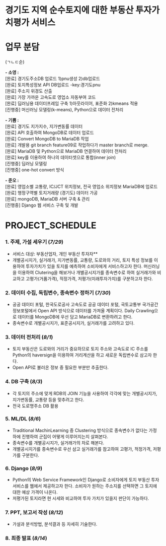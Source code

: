 # **경기도 지역 순수토지에 대한 부동산 투자가치평가 서비스**   
   
##      

# **업무 분담**   
(ㄱㄴㄷ순)   

**- 소영 :**   
   [완료] 경기도주소DB 업로드 1)pnu생성 2)db업로드   
   [완료] 토지특성정보 API DB업로드 -key:경기도pnu   
   [완료] 주소지 위경도 산출   
   [완료] 가장 가까운 고속도로 영업소 자동부여 코드   
   [완료] 딥러닝용 데이터프레임 구축 1)아웃라이어, 표준화 2)kmeans 적용   
   [진행중] 머신러닝 모델링(k-means), Python으로 데이터 전처리      
 
   
**- 기쁨 :**   
   [완료] 경기도 지가지수, 지가변동률 데이터   
   [완료] API 호출하여 MongoDB로 데이터 업로드   
   [완료] Convert MongoDB to MariaDB 작업   
   [완료] 개발용 git branch feature09로 작업하다가 master branch로 merge.   
   [완료] MariaDB 및 Python으로 MariaDB 연결하여 데이터 전처리   
   [완료] key를 이용하여 하나의 데이터셋으로 통합(inner join)   
   [진행중] 딥러닝 모델링   
   [진행중] one-hot convert 방식      
   

**- 준오 :**   
   [완료] 영업소별 교통량, IC/JCT 위치정보, 전국 영업소 위치정보 MariaDB에 업로드   
   [완료] 행정구역별 토지거래량 (경기도) 데이터 가공   
   [완료] mongoDB, MariaDB 서버 구축 & 관리   
   [진행중] Django 웹 서비스 구축 및 개발       



# PROJECT_SCHEDULE   


### 1. 주제, 가설 세우기 (_7/29_)       
- 서비스 대상: 부동산업자, 개인 부동산 투자자**
- 개별공시지가, 실거래가, 지가변동률, 교통량, 도로와의 거리, 토지 특성 정보를 이용하여 투자가치가 있을 토지를 예측하여 소비자에게 서비스하고자 한다. 머신러닝을 이용하여 Clutering을 해보거나 개별공시지가를 종속변수로 하여 실거래가와 비교하고 고평가(거품가격), 적정가격, 저평가(미래투자가치)를 구분하고자 한다.

   

### 2. 데이터 수집, 독립변수, 종속변수 정하기 (_7/30_)
- 공공 데이터 포털, 한국도로공사 고속도로 공공 데이터 포털, 국토교통부 국가공간정보포털에서 Open API 방식으로 데이터를 가져올 계획이다. Daily Crawling으로 데이터를 MongoDB에 우선 담고 MariaDB로 변환하려고 한다.   
- 종속변수로 개별공시지가, 표준공시지가, 실거래가를 고려하고 있다.    
   

### 3. 데이터 전처리 (_8/1_)
- 토지 부동산은 도로와의 거리가 중요하므로 토지 주소와 고속도로 IC 주소를 Python의 haversign을 이용하여 거리계산을 하고 새로운 독립변수로 삼고자 한다.
- Open API로 불러온 정보 중 필요한 부분만 추출한다.   
   

### 4. DB 구축 (_8/3_)
- 각 토지의 주소에 맞게 RDB의 JOIN 기능을 사용하여 각각에 맞는 개별공시지가, 지가변동률, 교통량 등을 맞추려고 한다.
- 전국 도로명주소 DB 활용   
   

### 5. ML/DL (_8/6_)
- Traditional MachinLearning 중 Clustering 방식으로 종속변수가 없다는 가정 하에 진행하여 군집이 어떻게 이루어지는지 살펴본다.
- 종속변수를 개별공시지가, 실거래가의 차로 해본다.
- 개별공시지가를 종속변수로 우선 삼고 실거래가를 참고하여 고평가, 적정가격, 저평가를 구분한다.   
   

### 6. Django (_8/9_)
- Python의 Web Service Framework인 Django로 소비자에게 토지 부동산 투자 서비스를 웹에서 제공하고자 한다. 소비자가 원하는 주소지를 선택하면 그 토지에 대한 예상 가격이 나온다. 
- 저평가된 토지라면 현 시세와 비교하여 투자 가치가 있을지 판단이 가능하다.   
   

### 7. PPT, 보고서 작성 (_8/12_)
- 가설과 분석방법, 분석결과 등 자세히 기술한다.   
   

### 8. 최종 발표 (_8/14_)
